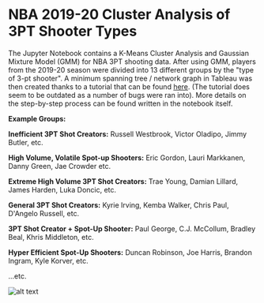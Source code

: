 # NBA 2019-20 Cluster Analysis of 3PT Shooter Types

The Jupyter Notebook contains a K-Means Cluster Analysis and Gaussian Mixture Model (GMM) for NBA 3PT shooting data. After using GMM, players from the 2019-20 season were divided into 13 different groups by the "type of 3-pt shooter". A minimum spanning tree / network graph in Tableau was then created thanks to a tutorial that can be found [here](https://ladataviz.com/2019/12/15/build-a-network-graph-in-tableau-in-three-steps/). (The tutorial does seem to be outdated as a number of bugs were ran into). More details on the step-by-step process can be found written in the notebook itself.

**Example Groups:**

**Inefficient 3PT Shot Creators:** Russell Westbrook, Victor Oladipo, Jimmy Butler, etc.

**High Volume, Volatile Spot-up Shooters:** Eric Gordon, Lauri Markkanen, Danny Green, Jae Crowder etc.

**Extreme High Volume 3PT Shot Creators:** Trae Young, Damian Lillard, James Harden, Luka Doncic, etc.

**General 3PT Shot Creators:** Kyrie Irving, Kemba Walker, Chris Paul, D'Angelo Russell, etc.

**3PT Shot Creator + Spot-Up Shooter:** Paul George, C.J. McCollum, Bradley Beal, Khris Middleton, etc.

**Hyper Efficient Spot-Up Shooters:** Duncan Robinson, Joe Harris, Brandon Ingram, Kyle Korver, etc.

...etc.

![alt text](https://i.imgur.com/7DelN6J.png)
